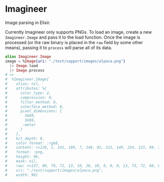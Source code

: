 Imagineer
=========

Image parsing in Elixir.

Currently Imagineer only supports PNGs. To load an image, create a new `Imagineer.Image` and pass it to the load function. Once the image is processed (or the raw binary is placed in the `raw` field by some other means), passing it to `process` will parse all of its data.

```elixir
alias Imagineer.Image
image = %Image{uri: "./test/support/images/alpaca.png"} 
  |> Image.load
  |> Image.process
# =>
#  %Imagineer.Image{
#    alias: nil,
#    attributes: %{
#      color_type: 2,
#      compression: 0,
#      filter_method: 0,
#      interface_method: 0,
#      pixel_dimensions: {
#        5669,
#        5669,
#       :meter
#      }
#    },
#    bit_depth: 8,
#    color_format: :rgb8,
#    content: <<120, 1, 141, 189, 7, 148, 92, 213, 149, 254, 123, 99, 229, 208, 213, 57, 75, 106, 229, 0, 66, 66, 18, 32, 178, 49, 57, 216, 132, 193, 9, 99, 96, 108, 6, 131, 3, 14, 51, 255, 97, 198, 30, 71, 156, ...>>,
#    format: :png,
#    height: 96,
#    mask: nil,
#    raw: <<137, 80, 78, 71, 13, 10, 26, 10, 0, 0, 0, 13, 73, 72, 68, 82, 0, 0, 0, 96, 0, 0, 0, 96, 8, 2, 0, 0, 0, 109, 250, 224, 111, 0, 0, 12, 70, 105, 67, 67, 80, ...>>,
#    uri: "./test/support/images/alpaca.png",
#    width: 96}
```
